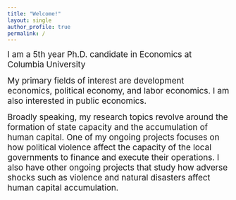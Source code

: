 ```yaml
---
title: "Welcome!"
layout: single
author_profile: true
permalink: /
---
```


<p><span style="font-size:14pt;">
I am a 5th year Ph.D. candidate in Economics at Columbia University</span></p>

<p><span style="font-size:14pt;">
My primary fields of interest are development economics, political economy, and labor economics. I am also interested in public economics. </span></p>

<p><span style="font-size:14pt;">
Broadly speaking, my research topics revolve around the formation of state capacity and the accumulation of human capital. One of my ongoing projects focuses on how political violence affect the capacity of the local governments to finance and execute their operations. I also have other ongoing projects that study how adverse shocks such as violence and natural disasters affect human capital accumulation.  
    </span></p>


